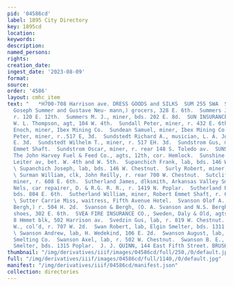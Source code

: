 ```yaml
---
pid: '04586cd'
label: 1895 City Directory
key: 1895cd
location: 
keywords: 
description: 
named_persons: 
rights: 
creation_date: 
ingest_date: '2023-08-09'
format: 
source: 
order: '4586'
layout: cmhc_item
text: "   *H700-708 Harrison ave. DRESS GOODS and SILKS  SUM 255 SWA  Summer & Neumann,
  Goseph Summer and Gustave Neu- mann,) grocers, 328 E. 6th.  Summers John B., conductor,
  r. 120 E. 12th.  Summers M. J., miner, bds. 202 E. 8d.  SUN INSURANCE OFFICE, London,
  W. L. Thompson, agt, 104 W. 4th.  Sundall Peter, miner, r. 432 E. 6th.  Sundean
  Enoch, miner, Ibex Mining Co.  Sundean Samuel, miner, Ibex Mining Co.  Sundstedt
  Peter, miner, r..517 E, 3d.  Sundstedt Richard A., musician, L. A. Johnson, r. 517
  E. 3d.  Sundstedt Wilhelm T., miner, r. 517 EH. 3d.  Sundstrom Gus, miner, Robert
  Emmet Shaft.  Sundstrom Oscar, miner, r. rear 148 S. Toledo av.  SUNSHINE COAL,
  The John Harvey Fuel & Feed Co., agts, 12th, cor. Hemlock.  Sunshine Coal Co., ws.
  Leiter av, bet. W. 4th and W. 5th.  Supanchich Frank, lab, bds. 146 W. Chestnut..
  \ Supanchich Joseph, lab, bds. 146 W. Chestnut.  Surly Robert, miner, Newell Shaft.
  \ Surman William, clk, John Reilly, r. rear 700 W. Chestnut.  Sutcliffe Richard,
  miner, r. 608 E. 6th.  Sutherland James, dlksmith, Arkansas Valley Smelter.  Sutherland
  Nels, car repairer, D. & R.G. R. R., r. 1419 N. Poplar.  Sutherland Russell, miner,
  bds. 804 E. 6th.  Sutherland William, miner, Robert Emmet Shaft, r. 609 N.  azel.
  \ Sutter Carrie Miss, waitress, Fifth Avenue Hotel.  Svanson Olof A., (Svanson &
  Bergh,) r. 504 H. 2d.  Svanson & Bergh, (O. A. Svanson and N.S. Bergh,) boots and
  shoes, 302 E. 6th.  SVEA FIRE INSURANCE CO., Sweden, Daly & Old, agts, 5, 6, 7 and
  8 Hmmet blk, 502 Harrison av.  Svedzin Gus, lab, r. 819 W. Chestnut.  Swan Abraham
  W., col’d, r. 707 W. 2d.  Swan Robert, lab, Elgin Smelter, bds. 1311 N. Poplar.
  \ Swanson Andrew, lab, H. Wedekind, 106 E. 2d.  Swanson August, lab, Bi-Metallic
  Smelting Co.  Swanson Axel, lab, r. 502 W. Chestnut.  Swanson B. E., lab, Elgin
  Smelter, bds. 1315 Poplar.  J. J. QUINN, 144 East Fifth Street. BRUSHES "
thumbnail: "/img/derivatives/iiif/images/04586cd/full/250,/0/default.jpg"
full: "/img/derivatives/iiif/images/04586cd/full/1140,/0/default.jpg"
manifest: "/img/derivatives/iiif/04586cd/manifest.json"
collection: directories
---
```

